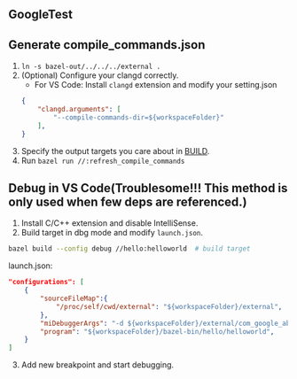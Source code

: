 ## GoogleTest


## Generate compile_commands.json
1. `ln -s bazel-out/../../../external .`
2. (Optional) Configure your clangd correctly.
    - For VS Code: Install `clangd` extension and modify your setting.json
    ``` json
    {
        "clangd.arguments": [
            "--compile-commands-dir=${workspaceFolder}"
        ],
    }
    ```
3. Specify the output targets you care about in [BUILD](./BUILD).
4. Run `bazel run //:refresh_compile_commands`


## Debug in VS Code(Troublesome!!! This method is only used when few deps are referenced.)
1. Install C/C++ extension and disable IntelliSense.
2. Build target in dbg mode and modify `launch.json`.  
```bash
bazel build --config debug //hello:helloworld  # build target
```
launch.json: 
```json
"configurations": [
    {
        "sourceFileMap":{
            "/proc/self/cwd/external": "${workspaceFolder}/external",  // Fix $cwd
        },
        "miDebuggerArgs": "-d ${workspaceFolder}/external/com_google_absl/absl",  // Add directory to the path to search for source files.
        "program": "${workspaceFolder}/bazel-bin/hello/helloworld",
    }
]
```
3. Add new breakpoint and start debugging.
